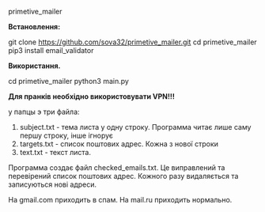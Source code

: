 primetive_mailer

**Встановлення:**

git clone https://github.com/sova32/primetive_mailer.git
cd primetive_mailer
pip3 install email_validator

**Використання.**

cd primetive_mailer
python3 main.py

**Для пранків необхідно використовувати VPN!!!**

у папцы э три файла:
1. subject.txt - тема листа у одну строку. Программа читає лише саму першу строку, інше ігнорує
2. targets.txt - список поштових адрес. Кожна з нової строки
3. text.txt - текст листа.

Программа создає файл checked_emails.txt. Це виправлений та перевірений список поштових адрес. Кожного разу видаляється та записуються нові адреси.

На gmail.com приходить в спам.
На mail.ru приходить нормально.
